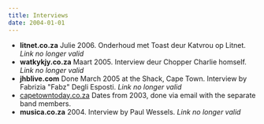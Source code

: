 ```yaml
---
title: Interviews
date: 2004-01-01
---
```


- **litnet.co.za** Julie 2006. Onderhoud met Toast deur Katvrou op Litnet. _Link no longer valid_
- **watkykjy.co.za** Maart 2005. Interview deur Chopper Charlie homself. _Link no longer valid_
- **jhblive.com** Done March 2005 at the Shack, Cape Town. Interview by Fabrizia "Fabz" Degli Esposti. _Link no longer valid_
- [capetowntoday.co.za](http://www.capetowntoday.co.za/entertainment/music/964-teaching-afrikaans-as-a-foreign-language.html) Dates from 2003, done via email with the separate band members.
- **musica.co.za** 2004. Interview by Paul Wessels. _Link no longer valid_
